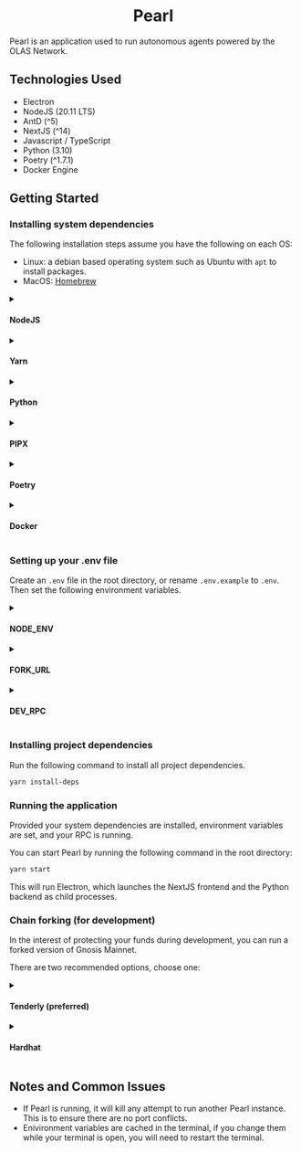 <h1 align="center">
<b>Pearl</b>
</h1>

Pearl is an application used to run autonomous agents powered by the OLAS Network.

## Technologies Used

- Electron
- NodeJS (20.11 LTS)
- AntD (^5)
- NextJS (^14)
- Javascript / TypeScript
- Python (3.10)
- Poetry (^1.7.1)
- Docker Engine

## Getting Started

### Installing system dependencies

The following installation steps assume you have the following on each OS:

- Linux: a debian based operating system such as Ubuntu with `apt` to install packages.
- MacOS: [Homebrew](https://brew.sh/)

<details><summary><h4>NodeJS</summary></h4>

NodeJS is best installed and managed through NVM. It allows you to install and select specific versions of NodeJS. Pearl has been built using version 20.11, LTS.

<h5>Linux</h5>

```bash
sudo apt install curl 
curl https://raw.githubusercontent.com/creationix/nvm/master/install.sh | bash 
source ~/.bashrc
nvm install --lts
nvm use --lts
```

<h5>MacOS</h5>

```bash
brew install nvm
```

Set up NVM for console usage. Dependant on the shell, you should edit the config file to contain the following code.
If you're using Bash or Zsh, you might add them to your `~/.bash_profile`, `~/.bashrc`, or `~/.zshrc` file:

```bash
export NVM_DIR="$HOME/.nvm"
[ -s "$NVM_DIR/nvm.sh" ] && \. "$NVM_DIR/nvm.sh"  # This loads nvm
[ -s "$NVM_DIR/bash_completion" ] && \. "$NVM_DIR/bash_completion"  # This loads nvm bash_completion
```

Close and reopen Terminal, or run `source ~/.bash_profile`, `source ~/.zshrc`, or `source ~/.bashrc` to reload the shell configuration.

Verify your installation by running `nvm --version`. Then run:

```bash
nvm install --lts
nvm use --lts
```

</details>

<details><summary><h4>Yarn</h4></summary>

```bash
npm install --global yarn
```
</details>

<details><summary><h4>Python</h4></summary>

<h5>Linux</h5>

```bash
sudo apt install python3
```

<h5>MacOS</h5>

```bash
brew install python
```

</details>

<details><summary><h4>PIPX</h4></summary>

<h5>Linux</h5>

```bash
sudo apt install pipx
```

<h5>MacOS</h5>

```bash
brew install pipx
```

</details>

<details><summary><h4>Poetry</h4></summary>

```bash
pipx install poetry
```

If promoted to run `pipx ensurepath`, run it.

</details>

<details><summary><h4>Docker</h4></summary>

<h5>Linux</h5>

*Update the `ubuntu.22.04~jammy` version string to your current OS version before running the following command:*

```bash
VERSION_STRING=5:24.0.7-1~ubuntu.22.04~jammy
sudo apt-get install docker-ce=$VERSION_STRING docker-ce-cli=$VERSION_STRING containerd.io docker-buildx-plugin docker-compose-plugin
sudo usermod -aG docker $USER
```

If you are unsure about your current OS version/codename, you can find it by running:

```bash
lsb_release -a
```

<h5>MacOS</h5>

You can [install Docker Desktop via the Docker website](https://www.docker.com/products/docker-desktop/). Be sure to select the correct version for your system's CPU architecture.

If you are unsure about your system's CPU architecture, run the following command:

```bash
uname -p
# x86 64    Intel chip
# arm64     Apple chip
```

</details>

<h3>Setting up your .env file</h3>

Create an `.env` file in the root directory, or rename `.env.example` to `.env`.
Then set the following environment variables.

<details><summary><h4>NODE_ENV</h4></summary>

For development usage, set `NODE_ENV=development`.
For production usage, set `NODE_ENV=production`.

</details>

<details><summary><h4>FORK_URL</h4></summary>

**This variable is required for both development and production.**
**Must be a Gnosis Mainnet RPC URL.**

- In `development` this RPC url is only used if/when forking mainnet with Hardhat (covered later). This process allows you to test without losing funds.
- In `production` this RPC URL is used as the main RPC for Pearl.

You can get a Gnosis RPC from [Nodies](https://www.nodies.app/).

Once you have a Gnosis Mainnet RPC URL, set `FORK_URL=YOUR_RPC_URL_HERE` in your .env file.

Note: this must be an external RPC. If you decide to use Hardhat for testing on a mainnet fork, do _not_ set your Hardhat Node URL here.
</details>

<details><summary><h4>DEV_RPC</h4></summary>

This environment variable is only used when `NODE_ENV=development` is set.

In `development` mode, it is used throughout Pearl as the main RPC.

If you're using Hardhat, you can set `DEV_RPC=http://localhost:8545`.
Or, you can use another, external RPC URL that wish to test on, ensuring that the chain ID is 100 (Gnosis Mainnet's chain ID).

</details>

<h3>Installing project dependencies</h3>

Run the following command to install all project dependencies.

```bash
yarn install-deps
```

<h3>Running the application</h3>

Provided your system dependencies are installed, environment variables are set, and your RPC is running.

You can start Pearl by running the following command in the root directory:

```bash
yarn start
```

This will run Electron, which launches the NextJS frontend and the Python backend as child processes.

<h3>Chain forking (for development)</h3>

In the interest of protecting your funds during development, you can run a forked version of Gnosis Mainnet.

There are two recommended options, choose one:

<details><summary><h4>Tenderly (preferred)</h4></summary>

[Tenderly](https://tenderly.co/) is a service with a plethora of useful blockchain development tools. The tool required here gives you the ability to **fork networks**.

Can you can also monitor all transactions, and fund your accounts with any token that you please.

1. Signup to [Tenderly](https://tenderly.co/), and select the plan you desire. **The Free plan should suffice for most users**.
2. Go to *Forks* under the *Development* tab -- in the left sidebar of your dashboard.
3. Click *Create Fork*, select "Gnosis Chain" as the network, and use Chain ID `100`.
4. Copy the RPC url into the appropriate .env variables in your repository. (Recommended to set both `FORK_URL` & `DEV_RPC` to this RPC url during development).
5. Click the *Fund Accounts* button to fund your accounts with XDAI (native token) and [OLAS](https://gnosisscan.io/token/0xce11e14225575945b8e6dc0d4f2dd4c570f79d9f).

</details>

<details><summary><h4>Hardhat</h4></summary>
Note: using Hardhat will result in the loss of chain state once your Hardhat node is turned off.

Run the following command in the root of your project folder to start your Hardhat node:

```bash
npx hardhat node
```

**Once Hardhat is running, you will be able to use `http://localhost:8545` as your development RPC.**

<h5>Funding your addresses with Hardhat</h5>

There are scripts to fund addresses during testing/development:

- XDAI funding:

```bash
poetry run python scripts/fund.py 0xYOURADDRESS
```

- OLAS funding: 

```bash
poetry run python scripts/transfer_olas.py PATH_TO_KEY_CONTAINING_OLAS ADDRESS_TO_TRANSFER AMOUNT
```

</details>

<h2>Notes and Common Issues</h2>

- If Pearl is running, it will kill any attempt to run another Pearl instance. This is to ensure there are no port conflicts.
- Enivironment variables are cached in the terminal, if you change them while your terminal is open, you will need to restart the terminal.